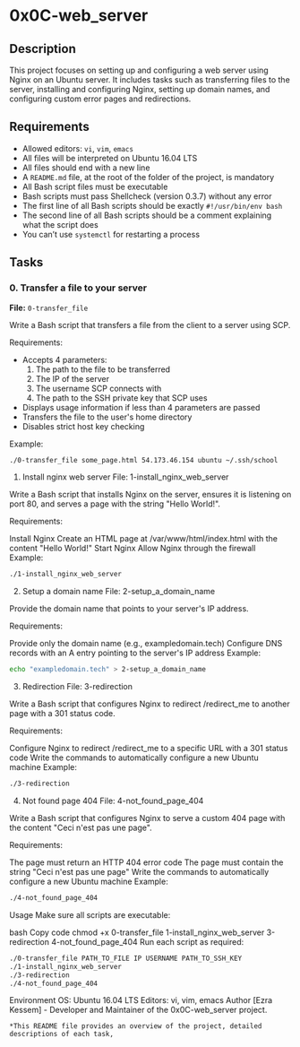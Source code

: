 # 0x0C-web_server

## Description
This project focuses on setting up and configuring a web server using Nginx on an Ubuntu server. It includes tasks such as transferring files to the server, installing and configuring Nginx, setting up domain names, and configuring custom error pages and redirections.

## Requirements
- Allowed editors: `vi`, `vim`, `emacs`
- All files will be interpreted on Ubuntu 16.04 LTS
- All files should end with a new line
- A `README.md` file, at the root of the folder of the project, is mandatory
- All Bash script files must be executable
- Bash scripts must pass Shellcheck (version 0.3.7) without any error
- The first line of all Bash scripts should be exactly `#!/usr/bin/env bash`
- The second line of all Bash scripts should be a comment explaining what the script does
- You can’t use `systemctl` for restarting a process

## Tasks

### 0. Transfer a file to your server
**File:** `0-transfer_file`

Write a Bash script that transfers a file from the client to a server using SCP.

Requirements:
- Accepts 4 parameters:
  1. The path to the file to be transferred
  2. The IP of the server
  3. The username SCP connects with
  4. The path to the SSH private key that SCP uses
- Displays usage information if less than 4 parameters are passed
- Transfers the file to the user's home directory
- Disables strict host key checking

Example:
```bash
./0-transfer_file some_page.html 54.173.46.154 ubuntu ~/.ssh/school
```
1. Install nginx web server
File: 1-install_nginx_web_server

Write a Bash script that installs Nginx on the server, ensures it is listening on port 80, and serves a page with the string "Hello World!".

Requirements:

Install Nginx
Create an HTML page at /var/www/html/index.html with the content "Hello World!"
Start Nginx
Allow Nginx through the firewall
Example:

```bash
./1-install_nginx_web_server
```
2. Setup a domain name
File: 2-setup_a_domain_name

Provide the domain name that points to your server's IP address.

Requirements:

Provide only the domain name (e.g., exampledomain.tech)
Configure DNS records with an A entry pointing to the server's IP address
Example:

```bash
echo "exampledomain.tech" > 2-setup_a_domain_name
```
3. Redirection
File: 3-redirection

Write a Bash script that configures Nginx to redirect /redirect_me to another page with a 301 status code.

Requirements:

Configure Nginx to redirect /redirect_me to a specific URL with a 301 status code
Write the commands to automatically configure a new Ubuntu machine
Example:

```bash
./3-redirection
```
4. Not found page 404
File: 4-not_found_page_404

Write a Bash script that configures Nginx to serve a custom 404 page with the content "Ceci n'est pas une page".

Requirements:

The page must return an HTTP 404 error code
The page must contain the string "Ceci n'est pas une page"
Write the commands to automatically configure a new Ubuntu machine
Example:

```bash
./4-not_found_page_404
```
Usage
Make sure all scripts are executable:

bash
Copy code
chmod +x 0-transfer_file 1-install_nginx_web_server 3-redirection 4-not_found_page_404
Run each script as required:

```bash
./0-transfer_file PATH_TO_FILE IP USERNAME PATH_TO_SSH_KEY
./1-install_nginx_web_server
./3-redirection
./4-not_found_page_404
```
Environment
OS: Ubuntu 16.04 LTS
Editors: vi, vim, emacs
Author
[Ezra Kessem] - Developer and Maintainer of the 0x0C-web_server project.

```vbnet
*This README file provides an overview of the project, detailed descriptions of each task,
```

